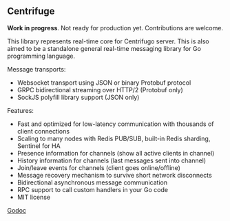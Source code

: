 ## Centrifuge

**Work in progress**. Not ready for production yet. Contributions are welcome.

This library represents real-time core for Centrifugo server. This is also aimed to be a standalone general real-time messaging library for Go programming language.

Message transports:

* Websocket transport using JSON or binary Protobuf protocol
* GRPC bidirectional streaming over HTTP/2 (Protobuf only)
* SockJS polyfill library support (JSON only)

Features:

* Fast and optimized for low-latency communication with thousands of client connections
* Scaling to many nodes with Redis PUB/SUB, built-in Redis sharding, Sentinel for HA
* Presence information for channels (show all active clients in channel)
* History information for channels (last messages sent into channel)
* Join/leave events for channels (client goes online/offline)
* Message recovery mechanism to survive short network disconnects
* Bidirectional asynchronous message communication
* RPC support to call custom handlers in your Go code
* MIT license

[Godoc](https://godoc.org/github.com/centrifugal/centrifuge)

